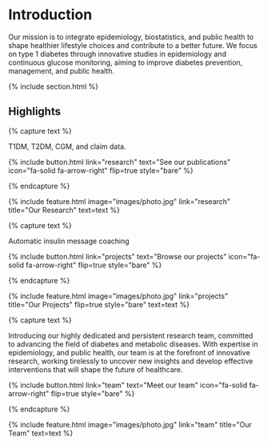 ---
---

# Introduction

Our mission is to integrate epidemiology, biostatistics, and public health to shape healthier lifestyle choices and contribute to a better future. We focus on type 1 diabetes through innovative studies in epidemiology and continuous glucose monitoring, aiming to improve diabetes prevention, management, and public health. 

{% include section.html %}

## Highlights

{% capture text %}

T1DM, T2DM, CGM, and claim data.

{%
  include button.html
  link="research"
  text="See our publications"
  icon="fa-solid fa-arrow-right"
  flip=true
  style="bare"
%}

{% endcapture %}

{%
  include feature.html
  image="images/photo.jpg"
  link="research"
  title="Our Research"
  text=text
%}

{% capture text %}

Automatic insulin message coaching

{%
  include button.html
  link="projects"
  text="Browse our projects"
  icon="fa-solid fa-arrow-right"
  flip=true
  style="bare"
%}

{% endcapture %}

{%
  include feature.html
  image="images/photo.jpg"
  link="projects"
  title="Our Projects"
  flip=true
  style="bare"
  text=text
%}

{% capture text %}

Introducing our highly dedicated and persistent research team, committed to advancing the field of diabetes and metabolic diseases. With expertise in epidemiology, and public health, our team is at the forefront of innovative research, working tirelessly to uncover new insights and develop effective interventions that will shape the future of healthcare.

{%
  include button.html
  link="team"
  text="Meet our team"
  icon="fa-solid fa-arrow-right"
  flip=true
  style="bare"
%}

{% endcapture %}

{%
  include feature.html
  image="images/photo.jpg"
  link="team"
  title="Our Team"
  text=text
%}
